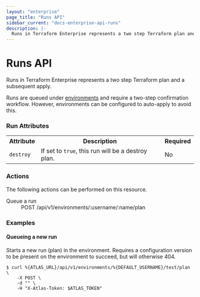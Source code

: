 ```yaml
---
layout: "enterprise"
page_title: "Runs API"
sidebar_current: "docs-enterprise-api-runs"
description: |-
  Runs in Terraform Enterprise represents a two step Terraform plan and a subsequent apply.
---
```


# Runs API

Runs in Terraform Enterprise represents a two step Terraform plan and a subsequent apply.

Runs are queued under [environments](/docs/enterprise/api/environments.html)
and require a two-step confirmation workflow. However, environments
can be configured to auto-apply to avoid this.

### Run Attributes

<table class="apidocs">
  <tr>
    <th>Attribute</th>
    <th>Description</th>
    <th>Required</th>
  </tr>
  <tr>
    <td><code>destroy</code></td>
    <td>If set to <code>true</code>, this run will be a destroy plan.</td>
    <td>No</td>
  </tr>
</table>

### Actions

The following actions can be performed on this resource.

<dl>
  <dt>Queue a run</dt>
  <dd>POST /api/v1/environments/:username/:name/plan</dd>
</dl>

### Examples

#### Queueing a new run

Starts a new run (plan) in the environment. Requires a configuration
version to be present on the environment to succeed, but will otherwise 404.

    $ curl %{ATLAS_URL}/api/v1/environments/%{DEFAULT_USERNAME}/test/plan \
        -X POST \
        -d "" \
        -H "X-Atlas-Token: $ATLAS_TOKEN"
